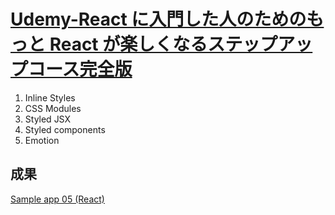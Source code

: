 # [Udemy-React に入門した人のためのもっと React が楽しくなるステップアップコース完全版](https://www.udemy.com/course/react_stepup/learn/lecture/24823340#overview)

1. Inline Styles
2. CSS Modules
3. Styled JSX
4. Styled components
5. Emotion

## 成果

[Sample app 05 (React)](https://o568g1.csb.app/)
